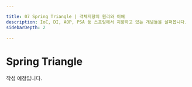 ```yaml
---

title: 07 Spring Triangle | 객체지향의 원리와 이해
description: IoC, DI, AOP, PSA 등 스프링에서 지향하고 있는 개념들을 살펴봅니다.
sidebarDepth: 2

---
```


# Spring Triangle

작성 예정입니다.